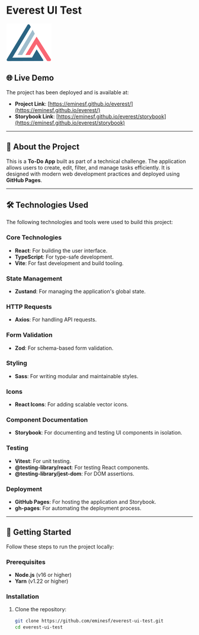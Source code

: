 # Everest UI Test

![Everest Logo](public/everest-logo.svg?raw=true "Everest Logo")

## 🌐 Live Demo

The project has been deployed and is available at:

- **Project Link**: [https://eminesf.github.io/everest/](https://eminesf.github.io/everest/)
- **Storybook Link**: [https://eminesf.github.io/everest/storybook](https://eminesf.github.io/everest/storybook)

---

## 📖 About the Project

This is a **To-Do App** built as part of a technical challenge. The application allows users to create, edit, filter, and manage tasks efficiently. It is designed with modern web development practices and deployed using **GitHub Pages**.

---

## 🛠️ Technologies Used

The following technologies and tools were used to build this project:

### Core Technologies

- **React**: For building the user interface.
- **TypeScript**: For type-safe development.
- **Vite**: For fast development and build tooling.

### State Management

- **Zustand**: For managing the application's global state.

### HTTP Requests

- **Axios**: For handling API requests.

### Form Validation

- **Zod**: For schema-based form validation.

### Styling

- **Sass**: For writing modular and maintainable styles.

### Icons

- **React Icons**: For adding scalable vector icons.

### Component Documentation

- **Storybook**: For documenting and testing UI components in isolation.

### Testing

- **Vitest**: For unit testing.
- **@testing-library/react**: For testing React components.
- **@testing-library/jest-dom**: For DOM assertions.

### Deployment

- **GitHub Pages**: For hosting the application and Storybook.
- **gh-pages**: For automating the deployment process.

---

## 🚀 Getting Started

Follow these steps to run the project locally:

### Prerequisites

- **Node.js** (v16 or higher)
- **Yarn** (v1.22 or higher)

### Installation

1. Clone the repository:
   ```bash
   git clone https://github.com/eminesf/everest-ui-test.git
   cd everest-ui-test
   ```
